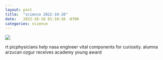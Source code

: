 ```yaml
---
layout: post
title:  "science 2022-10-10"
date:   2022-10-10 01:10:10 -0700
categories: science
---
```

<img src="{{site.baseurl}}/assets/img/science_2022_10_10.png">
<div><p>rt picphysicians help nasa engineer vital components for curiosity. alumna arzucan ozgur receives academy young award</p></div>